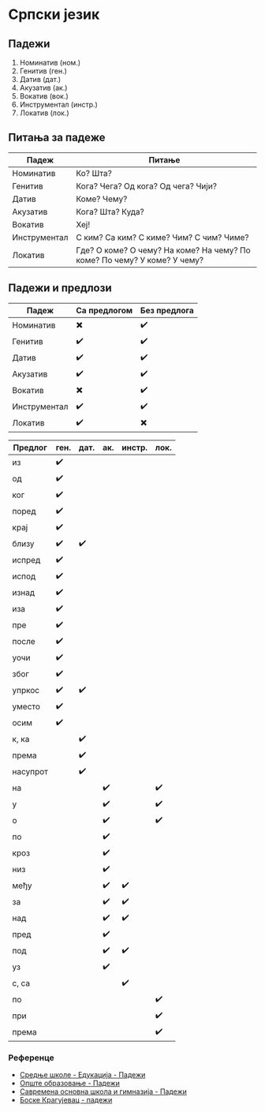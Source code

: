 # Српски језик

## Падежи

1. Номинатив (ном.)
2. Генитив (ген.)
3. Датив (дат.)
4. Акузатив (ак.)
5. Вокатив (вок.)
6. Инструментал (инстр.)
7. Локатив (лок.)

## Питања за падеже

| Падеж        | Питање |
| -----------  | ------ |
| Номинатив    | Ко? Шта? |
| Генитив      | Кога? Чега? Од кога? Од чега? Чији? |
| Датив        | Коме? Чему? |
| Акузатив     | Кога? Шта? Куда? |
| Вокатив      | Хеј! |
| Инструментал | С ким? Са ким? С киме? Чим? С чим? Чиме? |
| Локатив      | Где? О коме? О чему? На коме? На чему? По коме? По чему? У коме? У чему? |

## Падежи и предлози

| Падеж        | Са предлогом | Без предлога |  
| -----------  | ------ | ------ |
| Номинатив    | ✖️ | ✔️ |
| Генитив      | ✔️ | ✔️ |
| Датив        | ✔️ | ✔️ |
| Акузатив     | ✔️ | ✔️ |
| Вокатив      | ✖️ | ✔️ |
| Инструментал | ✔️ | ✔️ |
| Локатив      | ✔️ | ✖️ |

| Предлог      | ген. | дат. | ак. | инстр. | лок. | 
| -------      | ---  | ---  | --- | ---  | ---    |
| из           | ✔️  |      |     |      |        |
| од           | ✔️  |      |     |      |        |
| ког          | ✔️  |      |     |      |        |
| поред        | ✔️  |      |     |      |        |
| крај         | ✔️  |      |     |      |        |
| близу        | ✔️  | ✔️  |     |      |        |
| испред       | ✔️  |      |     |      |        |
| испод        | ✔️  |      |     |      |        |
| изнад        | ✔️  |      |     |      |        |
| иза          | ✔️  |      |     |      |        |
| пре          | ✔️  |      |     |      |        |
| после        | ✔️  |      |     |      |        |
| уочи         | ✔️  |      |     |      |        |
| због         | ✔️  |      |     |      |        |
| упркос       | ✔️  | ✔️  |     |      |        |
| уместо       | ✔️  |      |     |      |        |
| осим         | ✔️  |      |     |      |        |
| к, ка        |     | ✔️   |     |      |        |
| према        |     | ✔️   |     |      |        |
| насупрот     |     | ✔️   |     |      |        |
| на           |     |      | ✔️  |      | ✔️     |
| у            |     |      | ✔️  |      | ✔️    |
| о            |     |      | ✔️  |      | ✔️    |
| по           |     |      | ✔️  |      |        |
| кроз         |     |      | ✔️  |      |        |
| низ          |     |      | ✔️  |      |        |
| међу         |     |      | ✔️  | ✔️  |        |
| за           |     |      | ✔️  | ✔️  |        |
| над          |     |      | ✔️  | ✔️  |        |
| пред         |     |      | ✔️  |      |        |
| под          |     |      | ✔️  | ✔️  |        |
| уз           |     |      | ✔️  |      |        |
| с, са        |     |      |     | ✔️   |        |
| по           |     |      |     |      | ✔️    |
| при          |     |      |     |      | ✔️    |
| према        |     |      |     |      | ✔️    |




### Референце

- [Средње школе - Едукација - Падежи](https://srednjeskole.edukacija.rs/srpski-jezik/gramatika/padezi-u-srpskom-jeziku)
- [Опште образовање - Падежи](https://www.opsteobrazovanje.in.rs/srpski-jezik/gramatika/padezi/)
- [Савремена основна школа и гимназија - Падежи](https://www.savremena-osnovna.edu.rs/kako-najlakse-nauciti-padeze/)
- [Боске Крагујевац - падежи](https://www.boske.rs/stranice/padezi.html)






<!-- Contributors -->

<!-- https://docs.github.com/en/get-started/writing-on-github/getting-started-with-writing-and-formatting-on-github/basic-writing-and-formatting-syntax#links 

https://docs.github.com/en/get-started/writing-on-github/working-with-advanced-formatting


`1234567890'+
~!"#$%&/()=?*
љњертзуиопшђ
асдфгхјклчћж
ѕџцвбнм,.-

-->

